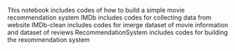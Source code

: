 This notebook includes codes of how to build a simple movie recommendation system
IMDb includes codes for collecting data from website
IMDb-clean includes codes for imerge dataset of movie information and dataset of reviews
RecommendationSystem includes codes for building the rexommendation system
